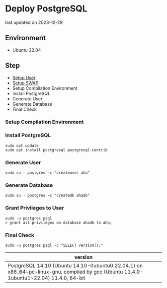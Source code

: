 # Deploy PostgreSQL
last updated on 2023-12-29

## Environment
- Ubuntu 22.04

## Step
- [Setup User](/linux/create_sudoer_user_in_ubuntu.md)
- [Setup SWAP](/linux/setup_swap.md)
- Setup Compilation Environment
- Install PostgreSQL
- Generate User
- Generate Database
- Final Check

### Setup Compilation Environment

### Install PostgreSQL
```shell
sudo apt update
sudo apt install postgresql postgresql-contrib
```

### Generate User
```shell
sudo su - postgres -c "createuser aha"
```

### Generate Database
```shell
sudo su - postgres -c "createdb ahadb"
```

### Grant Privileges to User
```shell
sudo -u postgres psql
> grant all privileges on database ahadb to aha;
```

### Final Check
```shell
sudo -u postgres psql -c "SELECT version();"
```
| version |
| --- |
| PostgreSQL 14.10 (Ubuntu 14.10-0ubuntu0.22.04.1) on x86_64-pc-linux-gnu, compiled by gcc (Ubuntu 11.4.0-1ubuntu1~22.04) 11.4.0, 64-bit |
